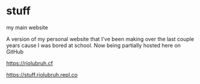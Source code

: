 # stuff
my main website

A version of my personal website that I've been making over the last couple years cause I was bored at school. Now being partially hosted here on GitHub

https://riolubruh.cf

https://stuff.riolubruh.repl.co
